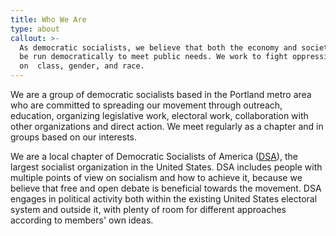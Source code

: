 ```yaml
---
title: Who We Are
type: about
callout: >-
  As democratic socialists, we believe that both the economy and society should
  be run democratically to meet public needs. We work to fight oppression based
  on  class, gender, and race.
---
```

We are a group of democratic socialists based in the Portland metro area who are committed to spreading our movement through outreach, education, organizing legislative work, electoral work, collaboration with other organizations and direct action. We meet regularly as a chapter and in groups based on our interests.

We are a local chapter of Democratic Socialists of America ([DSA](http://dsausa.org)), the largest socialist organization in the United States. DSA includes people with multiple points of view on socialism and how to achieve it, because we believe that free and open debate is beneficial towards the movement. DSA engages in political activity both within the existing United States electoral system and outside it, with plenty of room for different approaches according to members' own ideas.

